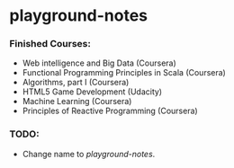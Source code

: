 # playground-notes

### Finished Courses:

- Web intelligence and Big Data (Coursera)
- Functional Programming Principles in Scala (Coursera)
- Algorithms, part I (Coursera)
- HTML5 Game Development (Udacity)
- Machine Learning (Coursera)
- Principles of Reactive Programming (Coursera)

### TODO:

- Change name to *playground-notes*.